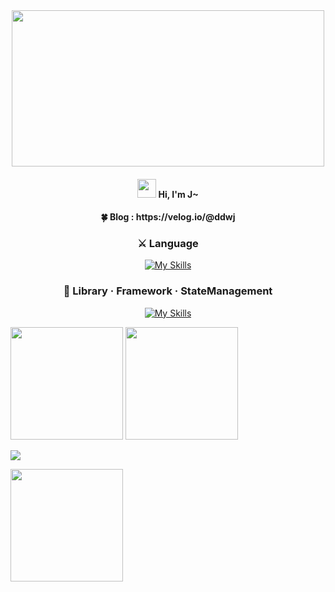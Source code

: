 <div align="center">
 <img src="https://ionic.io/blog/wp-content/uploads/2019/02/typescript-in-react.png" style="width:500px; height:250px;"/>

 <h4><img src="https://raw.githubusercontent.com/aemmadi/aemmadi/master/wave.gif" width="30px"> Hi, I'm J~<h4>

 <h4>🍀 Blog : https://velog.io/@ddwj</h4>

 <p>      
  <h3>⚔️ Language</h3>

  [![My Skills](https://skillicons.dev/icons?i=js,ts)](https://skillicons.dev)

 <h3>🔨 Library · Framework · StateManagement</h3>

 [![My Skills](https://skillicons.dev/icons?i=react,nextjs,styledcomponents)](https://skillicons.dev)

 </p>
</div>
      
               
<p>
 <img height="180em" src="https://github-readme-stats.vercel.app/api?username=JHKIMS&show_icons=true&theme=algolia" />
 <img height="180em" src="https://github-readme-stats.vercel.app/api/top-langs/?username=JHKIMS&layout=compact&theme=nord" />
</p>

<img src="https://wakatime.com/badge/user/fd0095d7-2c93-49bc-9e72-8b046b1f6dcc.svg" />
<p>
 <img height="180em" src="http://mazassumnida.wtf/api/generate_badge?boj=wjdgns5131" />
</p>
